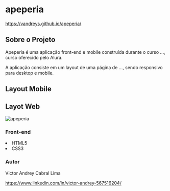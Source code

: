 # apeperia

https://vandreys.github.io/apeperia/

## Sobre o Projeto


Apeperia é uma aplicação front-end e mobile construída durante o curso ..., curso oferecido pelo Alura.

A aplicação consiste em um layout de uma página de ..., sendo responsivo para desktop e mobile.


## Layout Mobile


## Layot Web
![apeperia](https://user-images.githubusercontent.com/109192128/204017153-f5865d7c-5925-4106-a825-5ba6081e0268.PNG)


### Front-end

<lu>
  <li> HTML5
  <li> CSS3
  
### Autor
    
 Victor Andrey Cabral Lima
 
 https://www.linkedin.com/in/victor-andrey-567516204/
  

